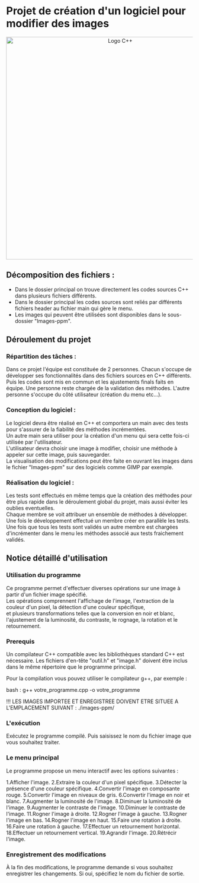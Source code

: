 # Projet de création d'un logiciel pour modifier des images  

<p align="center">
    <img src="https://upload.wikimedia.org/wikipedia/commons/1/18/ISO_C%2B%2B_Logo.svg" alt="Logo C++" style="width:600px;height:600px;">
</p>  

## Décomposition des fichiers :  
* Dans le dossier principal on trouve directement les codes sources C++ dans plusieurs fichiers différents.  
* Dans le dossier principal les codes sources sont reliés par différents fichiers header au fichier main qui gère le menu.  
* Les images qui peuvent être utilisées sont disponibles dans le sous-dossier "Images-ppm".  

## Déroulement du projet   

### Répartition des tâches :  
Dans ce projet l'équipe est constituée de 2 personnes. Chacun s'occupe de développer ses fonctionnalités dans des fichiers sources en C++ différents.  
Puis les codes sont mis en commun et les ajustements finals faits en équipe. Une personne reste chargée de la validation des méthodes.
L'autre personne s'occupe du côté utilisateur (création du menu etc...).  

### Conception du logiciel :  
Le logiciel devra être réalisé en C++ et comportera un main avec des tests pour s'assurer de la fiabilité des méthodes incrémentées.  
Un autre main sera utiliser pour la création d'un menu qui sera cette fois-ci utilisée par l'utilisateur.  
L'utilisateur devra choisir une image à modifier, choisir une méthode à appeler sur cette image, puis sauvegarder.  
La visualisation des modifications peut être faite en ouvrant les images dans le fichier "Images-ppm" sur des logiciels comme GIMP par exemple.  

### Réalisation du logiciel :  
Les tests sont effectués en même temps que la création des méthodes pour être plus rapide dans le déroulement global du projet, mais aussi éviter les oublies eventuelles.  
Chaque membre se voit attribuer un ensemble de méthodes à développer. Une fois le développement effectué un membre créer en parallèle les tests.  
Une fois que tous les tests sont validés un autre membre est chargées d'incrémenter dans le menu les méthodes associé aux tests fraichement validés.  

## Notice détaillé d'utilisation 

### Utilisation du programme  
Ce programme permet d'effectuer diverses opérations sur une image à partir d'un fichier image spécifié.  
Les opérations comprennent l'affichage de l'image, l'extraction de la couleur d'un pixel, la détection d'une couleur spécifique,  
et plusieurs transformations telles que la conversion en noir et blanc, l'ajustement de la luminosité, du contraste, le rognage, la rotation et le retournement.

### Prerequis
Un compilateur C++ compatible avec les bibliothèques standard C++ est nécessaire.
Les fichiers d'en-tête "outil.h" et "image.h" doivent être inclus dans le même répertoire que le programme principal.

Pour la compilation vous pouvez utiliser le compilateur g++, par exemple :

bash :
g++ votre_programme.cpp -o votre_programme

!!! LES IMAGES IMPORTEE ET ENREGISTREE DOIVENT ETRE SITUEE A L'EMPLACEMENT SUIVANT : ./images-ppm/

### L'exécution 
Exécutez le programme compilé. Puis saisissez le nom du fichier image que vous souhaitez traiter.

### Le menu principal
Le programme propose un menu interactif avec les options suivantes :

1.Afficher l'image.
2.Extraire la couleur d'un pixel spécifique.
3.Détecter la présence d'une couleur spécifique.
4.Convertir l'image en composante rouge.
5.Convertir l'image en niveaux de gris.
6.Convertir l'image en noir et blanc.
7.Augmenter la luminosité de l'image.
8.Diminuer la luminosité de l'image.
9.Augmenter le contraste de l'image.
10.Diminuer le contraste de l'image.
11.Rogner l'image à droite.
12.Rogner l'image à gauche.
13.Rogner l'image en bas.
14.Rogner l'image en haut.
15.Faire une rotation à droite.
16.Faire une rotation à gauche.
17.Effectuer un retournement horizontal.
18.Effectuer un retournement vertical.
19.Agrandir l'image.
20.Rétrécir l'image.

### Enregistrement des modifications
À la fin des modifications, le programme demande si vous souhaitez enregistrer les changements. Si oui, spécifiez le nom du fichier de sortie.
